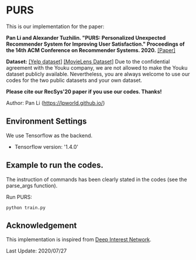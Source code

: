 # PURS

This is our implementation for the paper:

**Pan Li and Alexander Tuzhilin. "PURS: Personalized Unexpected Recommender System for Improving User Satisfaction." Proceedings of the 14th ACM Conference on Recommender Systems. 2020.** [[Paper]](https://lpworld.github.io/files/recsys20.pdf)

**Dataset:**  [[Yelp dataset]](https://www.yelp.com/dataset/challenge) [[MovieLens Dataset]](https://grouplens.org/datasets/movielens/) 
Due to the confidential agreement with the Youku company, we are not allowed to make the Youku dataset publicly available. Nevertheless, you are always welcome to use our codes for the two public datasets and your own dataset.

**Please cite our RecSys'20 paper if you use our codes. Thanks!** 

Author: Pan Li (https://lpworld.github.io/)

## Environment Settings
We use Tensorflow as the backend. 
- Tensorflow version:  '1.4.0'

## Example to run the codes.
The instruction of commands has been clearly stated in the codes (see the parse_args function). 

Run PURS:
```
python train.py
```

## Acknowledgement
This implementation is inspired from [Deep Interest Network](https://github.com/zhougr1993/DeepInterestNetwork).

Last Update: 2020/07/27
